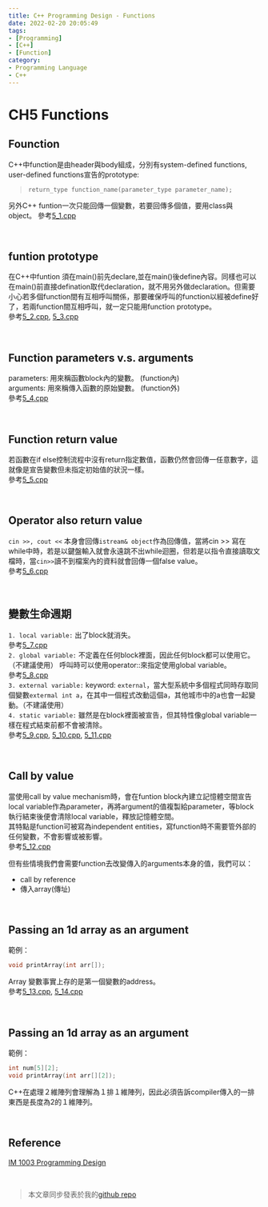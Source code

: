 ```yaml
---
title: C++ Programming Design - Functions
date: 2022-02-20 20:05:49
tags:
- [Programming]
- [C++]
- [Function]
category:
- Programming Language
- C++
---
```


# **CH5 Functions**
## **Founction**
C++中function是由header與body組成，分別有system-defined functions, user-defined functions宣告的prototype:   
> `return_type function_name(parameter_type parameter_name);`  

另外C++ funtion一次只能回傳一個變數，若要回傳多個值，要用class與object。
參考[5_1.cpp](./5_1.cpp)

<!-- more -->

<br>

## **funtion prototype**
在C++中funtion 須在main()前先declare,並在main()後define內容。同樣也可以在main()前直接defination取代declaration，就不用另外做declaration。但需要小心若多個function間有互相呼叫關係，那要確保呼叫的function以經被define好了，若兩function間互相呼叫，就一定只能用function prototype。  
參考[5_2.cpp](./5_2.cpp), [5_3.cpp](./5_3.cpp)

<br>

## **Function parameters v.s. arguments**
parameters: 用來稱函數block內的變數。 (function內)   
arguments: 用來稱傳入函數的原始變數。 (function外)  
參考[5_4.cpp](./5_4.cpp)

<br>

## **Function return value**
若函數在if else控制流程中沒有return指定數值，函數仍然會回傳一任意數字，這就像是宣告變數但未指定初始值的狀況一樣。  
參考[5_5.cpp](./5_5.cpp) 

<br>

## **Operator also return value**
`cin >>, cout <<` 本身會回傳`istream& object`作為回傳值，當將cin >> 寫在while中時，若是以鍵盤輸入就會永遠跳不出while迴圈，但若是以指令直接讀取文檔時，當`cin>>`讀不到檔案內的資料就會回傳一個false value。  
參考[5_6.cpp](./5_6.cpp) 

<br>

## **變數生命週期**
`1. local variable:` 出了block就消失。   
參考[5_7.cpp](./5_7.cpp)   
`2. global variable:` 不定義在任何block裡面，因此任何block都可以使用它。（不建議使用）
呼叫時可以使用operator::來指定使用global variable。  
參考[5_8.cpp](./5_8.cpp)    
`3. external variable:` keyword: `external`，當大型系統中多個程式同時存取同個變數`extermal int a`，在其中一個程式改動這個a，其他城市中的a也會一起變動。（不建議使用）  
`4. static variable:` 雖然是在block裡面被宣告，但其特性像global variable一樣在程式結束前都不會被清除。  
參考[5_9.cpp](./5_9.cpp), [5_10.cpp](./5_10.cpp), [5_11.cpp](./5_11.cpp)          

<br>

## **Call by value**
當使用call by value mechanism時，會在funtion block內建立記憶體空間宣告local variable作為parameter，再將argument的值複製給parameter，等block執行結束後便會清除local variable，釋放記憶體空間。  
其特點是function可被寫為independent entities，寫function時不需要管外部的任何變數，不會影響或被影響。   
參考[5_12.cpp](./5_12.cpp)

但有些情境我們會需要function去改變傳入的arguments本身的值，我們可以：
- call by reference
- 傳入array(傳址)

<br>

## **Passing an 1d array as an argument**
範例：
```C++
void printArray(int arr[]);
```
Array 變數事實上存的是第一個變數的address。  
參考[5_13.cpp](./5_13.cpp), [5_14.cpp](./5_14.cpp)    

<br>

## **Passing an 1d array as an argument**
範例：
```C++
int num[5][2];
void printArray(int arr[][2]);
```
C++在處理２維陣列會理解為１排１維陣列，因此必須告訴compiler傳入的一排東西是長度為2的１維陣列。 

<br>

## **Reference**
[IM 1003 Programming Design](http://www.im.ntu.edu.tw/~lckung/courses/public/PD/)

<br>

> 本文章同步發表於我的[github repo](https://github.com/Bosh-Kuo/Cplusplus-Programming-Design-2021-Fall/tree/master/Lecture_Code/)
